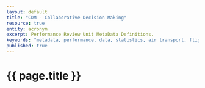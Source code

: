 ```yaml
---
layout: default
title: "CDM - Collaborative Decision Making"
resource: true
entity: acronym
excerpt: Performance Review Unit MetaData Definitions.
keywords: "metadata, performance, data, statistics, air transport, flights, europe, delay, safety"
published: true
---
```


# {{ page.title }}